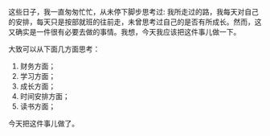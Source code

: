 这些日子，我一直匆匆忙忙，从未停下脚步思考过: 我所走过的路，我每天对自己的安排，每天只是按部就班的往前走，未曾思考过自己的是否有所成长。然而，这又确实是一件很有必要去做的事情。我想，今天我应该把这件事儿做一下。

大致可以从下面几方面思考：

1. 财务方面；
2. 学习方面；
3. 成长方面；
4. 时间安排方面；
5. 读书方面；

今天把这件事儿做了。


